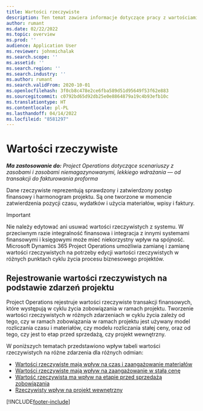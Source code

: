 ```yaml
---
title: Wartości rzeczywiste
description: Ten temat zawiera informacje dotyczące pracy z wartościami rzeczywistymi w rozwiązaniu Microsoft Dynamics 365 Project Operations.
author: rumant
ms.date: 02/22/2022
ms.topic: overview
ms.prod: ''
audience: Application User
ms.reviewer: johnmichalak
ms.search.scope: ''
ms.assetid: ''
ms.search.region: ''
ms.search.industry: ''
ms.author: rumant
ms.search.validFrom: 2020-10-01
ms.openlocfilehash: 3f0cb8c478e2ce6fba589d51d95649f53f62e883
ms.sourcegitcommit: c0792bd65d92db25e0e8864879a19c4b93efb10c
ms.translationtype: HT
ms.contentlocale: pl-PL
ms.lasthandoff: 04/14/2022
ms.locfileid: "8581297"
---
```

# <a name="actuals"></a>Wartości rzeczywiste

_**Ma zastosowanie do:** Project Operations dotyczące scenariuszy z zasobami i zasobami niemagazynowanymi, lekkiego wdrażania — od transakcji do fakturowania proforma_

Dane rzeczywiste reprezentują sprawdzony i zatwierdzony postęp finansowy i harmonogram projektu. Są one tworzone w momencie zatwierdzenia pozycji czasu, wydatków i użycia materiałów, wpisy i faktury.

> [!IMPORTANT]
> Nie należy edytować ani usuwać wartości rzeczywistych z systemu. W przeciwnym razie integralność finansowa i integracja z innymi systemami finansowymi i księgowymi może mieć niekorzystny wpływ na spójność. Microsoft Dynamics 365 Project Operations umożliwia zamianę i zamianę wartości rzeczywistych na potrzeby edycji wartości rzeczywistych w różnych punktach cyklu życia procesu biznesowego projektów.

## <a name="recording-actuals-based-on-project-events"></a>Rejestrowanie wartości rzeczywistych na podstawie zdarzeń projektu

Project Operations rejestruje wartości rzeczywiste transakcji finansowych, które występują w cyklu życia zobowiązania w ramach projektu. Tworzenie wartości rzeczywistych w różnych zdarzeniach w cyklu życia zależy od tego, czy w ramach zobowiązania w ramach projektu jest używany model rozliczania czasu i materiałów, czy modelu rozliczania stałej ceny, oraz od tego, czy jest to etap przed sprzedażą, czy projekt wewnętrzny.

W poniższych tematach przedstawiono wpływ tabeli wartości rzeczywistych na różne zdarzenia dla różnych odmian:

- [Wartości rzeczywiste mają wpływ na czas i zaangażowanie materiałów](ActualsonTM.md)
- [Wartości rzeczywiste mają wpływ na zaangażowanie w stałą cenę](ActualonFP.md)
- [Wartość rzeczywista ma wpływ na etapie przed sprzedażą zobowiązania](ActualonPreSales.md)
- [Rzeczywisty wpływ na projekt wewnętrzny](ActualonInternal.md)

[!INCLUDE[footer-include](../includes/footer-banner.md)]
